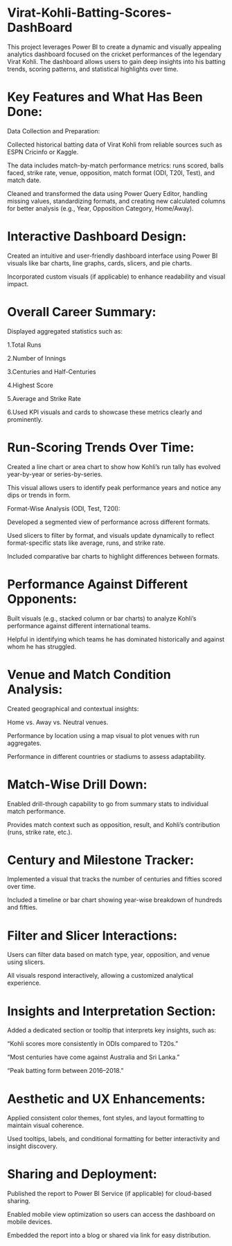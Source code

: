 # Virat-Kohli-Batting-Scores-DashBoard
This project leverages Power BI to create a dynamic and visually appealing analytics dashboard focused on the cricket performances of the legendary Virat Kohli. The dashboard allows users to gain deep insights into his batting trends, scoring patterns, and statistical highlights over time.

# Key Features and What Has Been Done:
Data Collection and Preparation:

Collected historical batting data of Virat Kohli from reliable sources such as ESPN Cricinfo or Kaggle.

The data includes match-by-match performance metrics: runs scored, balls faced, strike rate, venue, opposition, match format (ODI, T20I, Test), and match date.

Cleaned and transformed the data using Power Query Editor, handling missing values, standardizing formats, and creating new calculated columns for better analysis (e.g., Year, Opposition Category, Home/Away).

# Interactive Dashboard Design:

Created an intuitive and user-friendly dashboard interface using Power BI visuals like bar charts, line graphs, cards, slicers, and pie charts.

Incorporated custom visuals (if applicable) to enhance readability and visual impact.

# Overall Career Summary:

Displayed aggregated statistics such as:

1.Total Runs

2.Number of Innings

3.Centuries and Half-Centuries

4.Highest Score

5.Average and Strike Rate

6.Used KPI visuals and cards to showcase these metrics clearly and prominently.

# Run-Scoring Trends Over Time:

Created a line chart or area chart to show how Kohli’s run tally has evolved year-by-year or series-by-series.

This visual allows users to identify peak performance years and notice any dips or trends in form.

Format-Wise Analysis (ODI, Test, T20I):

Developed a segmented view of performance across different formats.

Used slicers to filter by format, and visuals update dynamically to reflect format-specific stats like average, runs, and strike rate.

Included comparative bar charts to highlight differences between formats.

# Performance Against Different Opponents:

Built visuals (e.g., stacked column or bar charts) to analyze Kohli’s performance against different international teams.

Helpful in identifying which teams he has dominated historically and against whom he has struggled.

# Venue and Match Condition Analysis:

Created geographical and contextual insights:

Home vs. Away vs. Neutral venues.

Performance by location using a map visual to plot venues with run aggregates.

Performance in different countries or stadiums to assess adaptability.

# Match-Wise Drill Down:

Enabled drill-through capability to go from summary stats to individual match performance.

Provides match context such as opposition, result, and Kohli’s contribution (runs, strike rate, etc.).

# Century and Milestone Tracker:

Implemented a visual that tracks the number of centuries and fifties scored over time.

Included a timeline or bar chart showing year-wise breakdown of hundreds and fifties.

# Filter and Slicer Interactions:

Users can filter data based on match type, year, opposition, and venue using slicers.

All visuals respond interactively, allowing a customized analytical experience.

# Insights and Interpretation Section:

Added a dedicated section or tooltip that interprets key insights, such as:

“Kohli scores more consistently in ODIs compared to T20s.”

“Most centuries have come against Australia and Sri Lanka.”

“Peak batting form between 2016–2018.”

# Aesthetic and UX Enhancements:

Applied consistent color themes, font styles, and layout formatting to maintain visual coherence.

Used tooltips, labels, and conditional formatting for better interactivity and insight discovery.

# Sharing and Deployment:

Published the report to Power BI Service (if applicable) for cloud-based sharing.

Enabled mobile view optimization so users can access the dashboard on mobile devices.

Embedded the report into a blog or shared via link for easy distribution.
